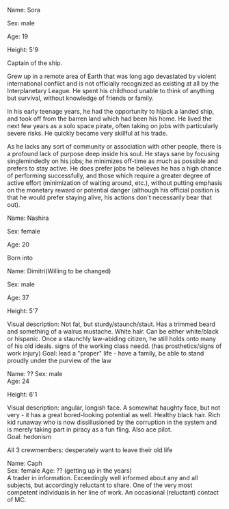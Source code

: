 Name: Sora 

Sex: male

Age: 19 

Height: 5'9

Captain of the ship.  

Grew up in a remote area of Earth that was long ago devastated by violent international conflict and is not officially recognized as existing at all by the Interplanetary League. He spent his childhood unable to think of anything but survival, without knowledge of friends or family.

In his early teenage years, he had the opportunity to hijack a landed ship, and took off from the barren land which had been his home. He lived the next few years as a solo space pirate, often taking on jobs with particularly severe risks. He quickly became very skillful at his trade.

As he lacks any sort of community or association with other people, there is a profound lack of purpose deep inside his soul. He stays sane by focusing singlemindedly on his jobs; he minimizes off-time as much as possible and prefers to stay active. He does prefer jobs he believes he has a high chance of performing successfully, and those which require a greater degree of active effort (minimization of waiting around, etc.), without putting emphasis on the monetary reward or potential danger (although his official position is that he would prefer staying alive, his actions don't necessarily bear that out).



Name: Nashira

Sex: female

Age: 20  

Born into 



Name:  Dimitri(Willing to be changed)

Sex: male

Age: 37  

Height: 5'7

Visual description: Not fat, but sturdy/staunch/staut. Has a trimmed beard and something of a walrus mustache. White hair. Can be either white/black or hispanic.
Once a staunchly law-abiding citizen, he still holds onto many of his old ideals. signs of the working class needd.
(has prosthetics/signs of work injury)
Goal: lead a "proper" life - have a family, be able to stand proudly under the purview of the law



Name:  ??
Sex: male  
Age: 24 

Height: 6'1

Visual description: angular, longish face. A somewhat haughty face, but not very - it has a great bored-looking potential as well. Healthy black hair.
Rich kid runaway who is now dissillusioned by the corruption in the system and is merely taking part in piracy as a fun fling. Also ace pilot.  
Goal: hedonism



All 3 crewmembers: desperately want to leave their old life



Name: Caph  
Sex: female
Age: ?? (getting up in the years)  
A trader in information. Exceedingly well informed about any and all subjects, but accordingly reluctant to share. One of the very most competent individuals in her line of work. An occasional (reluctant) contact of MC.